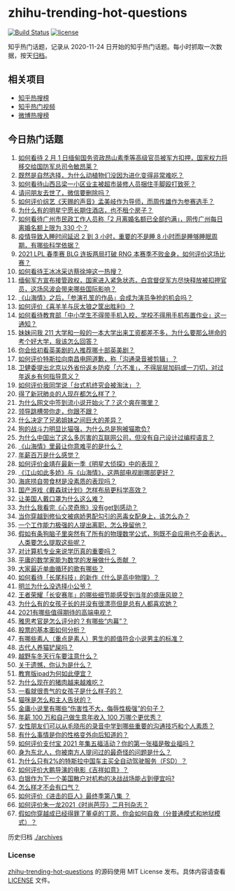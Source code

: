 # zhihu-trending-hot-questions

[![Build Status](https://github.com/justjavac/zhihu-trending-hot-questions/workflows/ci/badge.svg?branch=master)](https://github.com/justjavac/zhihu-trending-hot-questions/actions)
[![license](https://img.shields.io/github/license/justjavac/zhihu-trending-hot-questions)](https://github.com/justjavac/zhihu-trending-hot-questions/blob/master/LICENSE)

知乎热门话题，记录从 2020-11-24 日开始的知乎热门话题。每小时抓取一次数据，按天[归档](./archives)。

## 相关项目

- [知乎热搜榜](https://github.com/justjavac/zhihu-trending-top-search)
- [知乎热门视频](https://github.com/justjavac/zhihu-trending-hot-video)
- [微博热搜榜](https://github.com/justjavac/weibo-trending-hot-search)

## 今日热门话题

<!-- BEGIN -->
<!-- 最后更新时间 Tue Feb 02 2021 04:01:34 GMT+0800 (CST) -->
1. [如何看待 2 月 1 日缅甸国务资政昂山素季等高级官员被军方扣押，国家权力将移交给国防军总司令敏昂莱？](https://www.zhihu.com/question/442265428)
1. [既然是自然选择，为什么动植物们没因为进化变得非常难吃？](https://www.zhihu.com/question/441096112)
1. [如何看待山西吕梁一小区业主被超市装修人员捆住手脚殴打致死？](https://www.zhihu.com/question/441438262)
1. [请问朋友去世了，微信要删除吗？](https://www.zhihu.com/question/375737916)
1. [如何评价综艺《天赐的声音》孟美岐作为导师，而周传雄作为参赛选手？](https://www.zhihu.com/question/442172188)
1. [为什么有的明星宁愿长期住酒店，也不租个房子？](https://www.zhihu.com/question/442085261)
1. [如何看待广州市民政工作人员称「2 月离婚名额已全部约满」，网传广州每日离婚名额上限为 330 个？](https://www.zhihu.com/question/442317357)
1. [疫情导致入睡时间延迟 2 到 3 小时，重要的不是睡 8 小时而是睡够睡眠周期，有哪些科学依据？](https://www.zhihu.com/question/442268185)
1. [2021 LPL 春季赛 BLG 连扳两局打破 RNG 本赛季不败金身，如何评价这场比赛？](https://www.zhihu.com/question/442356859)
1. [如何看待王冰冰采访蔡徐坤这一热搜？](https://www.zhihu.com/question/442353974)
1. [缅甸军方宣布接管政权，国家进入紧急状态，白宫督促军方尽快释放被扣押官员，这场风波会带来哪些国际影响？](https://www.zhihu.com/question/442277246)
1. [《山海情》之后，「参演孔笙的作品」会成为演员争抢的机会吗？](https://www.zhihu.com/question/440961681)
1. [如何评价《喜羊羊与灰太狼之筐出胜利》？](https://www.zhihu.com/question/440661331)
1. [如何看待教育部「中小学生不得带手机入校，学校不得用手机布置作业」这一通知？](https://www.zhihu.com/question/442268156)
1. [妹妹问我 211 大学和一般的一本大学出来工资都差不多，为什么要那么拼命的考个好大学，我该怎么回答？](https://www.zhihu.com/question/441088921)
1. [你会给初看英美剧的人推荐哪十部英美剧？](https://www.zhihu.com/question/21124373)
1. [如何评价特斯拉向南昌电网道歉，称「沟通录音被剪辑」？](https://www.zhihu.com/question/442283163)
1. [卫健委提出北京以外省份返乡防疫「六不准」，不得层层加码或一刀切，对过年返乡有何指导意义？](https://www.zhihu.com/question/442161285)
1. [如何评价我同学说「台式机终究会被淘汰」？](https://www.zhihu.com/question/441250882)
1. [得了新冠肺炎的人现在都怎么样了？](https://www.zhihu.com/question/395696795)
1. [为什么网文中签到流小说开始火了？这个爽在哪里？](https://www.zhihu.com/question/441224071)
1. [领导跳槽带你走，你跟不跟？](https://www.zhihu.com/question/433804952)
1. [什么决定了兄弟姐妹之间巨大的差异？](https://www.zhihu.com/question/296862298)
1. [狗的战斗力明显比猫强，为什么总是狗被猫欺负?](https://www.zhihu.com/question/441988374)
1. [为什么中国出了这么多厉害的互联网公司，但没有自己设计过编程语言？](https://www.zhihu.com/question/359906573)
1. [《山海情》里最让你意难平的是什么？](https://www.zhihu.com/question/442019596)
1. [年薪百万是什么感觉？](https://www.zhihu.com/question/394637216)
1. [如何评价金靖在最新一季《明星大侦探》中的表现？](https://www.zhihu.com/question/441559177)
1. [《江山如此多娇》与《山海情》，这两部电视剧哪部更好？](https://www.zhihu.com/question/439560134)
1. [海底捞自带食材是没素质的表现吗？](https://www.zhihu.com/question/284118317)
1. [国产游戏《戴森球计划》怎样布局更科学高效？](https://www.zhihu.com/question/441812014)
1. [让美国人戴口罩为什么这么难？](https://www.zhihu.com/question/407867330)
1. [为什么我看完《心灵奇旅》没有get到感动？](https://www.zhihu.com/question/436788096)
1. [当你穿越到修仙文被病娇男配勾引的恶毒女配身上，该怎么办？](https://www.zhihu.com/question/411691149)
1. [一个工作能力极强的人提出离职，怎么挽留他？](https://www.zhihu.com/question/299819397)
1. [假如有条狗脑子里突然有了所有的物理数学公式，狗既不会应用也不会表达，人类要怎么提取这些呢？](https://www.zhihu.com/question/441872398)
1. [对计算机专业来说学历真的重要吗？](https://www.zhihu.com/question/311686982)
1. [平庸的数学家能为数学的发展做什么贡献 ？](https://www.zhihu.com/question/442130053)
1. [大家最近单曲循环的歌有哪些？](https://www.zhihu.com/question/441284342)
1. [如何看待「长尾科技」的新作《什么是高中物理》？](https://www.zhihu.com/question/442344364)
1. [明兰为什么没选择小公爷？](https://www.zhihu.com/question/440623071)
1. [王者荣耀「长安赛年」的哪些细节能感受到当年的盛唐风貌？](https://www.zhihu.com/question/441473204)
1. [为什么有的女孩子长的并没有很漂亮但是总有人都喜欢她？](https://www.zhihu.com/question/405378615)
1. [2021有哪些值得期待的高端电视？](https://www.zhihu.com/question/441304591)
1. [雅思考官是怎么评分的？有哪些“内幕”？](https://www.zhihu.com/question/334277688)
1. [股票的基本面如何分析？](https://www.zhihu.com/question/433679132)
1. [有哪些素人（重点是素人）男生的颜值符合小说男主的标准？](https://www.zhihu.com/question/341014389)
1. [古代人养猫铲屎吗？](https://www.zhihu.com/question/441747444)
1. [越野车冬天行车要注意什么？](https://www.zhihu.com/question/441107164)
1. [关于遗憾，你认为是什么？](https://www.zhihu.com/question/441772242)
1. [教育版ipad为何如此便宜？](https://www.zhihu.com/question/270264935)
1. [为什么现在的猪肉越来越难吃？](https://www.zhihu.com/question/298472267)
1. [一看就很贵气的女孩子是什么样子的？](https://www.zhihu.com/question/322175199)
1. [猫咪是怎么和主人告状的？](https://www.zhihu.com/question/442005571)
1. [金庸小说里有哪些“伤害性不大，侮辱性极强”的句子？](https://www.zhihu.com/question/441244417)
1. [年薪 100 万和自己做生意年收入 100 万哪个更优秀？](https://www.zhihu.com/question/436643451)
1. [女性朋友们可以从毛晓彤的录音中学到哪些重要的沟通技巧和个人素质？](https://www.zhihu.com/question/442090085)
1. [有什么事情是你的性格变外向后知道的？](https://www.zhihu.com/question/338262811)
1. [如何评价支付宝 2021 年集五福活动？你的第一张福是敬业福吗？](https://www.zhihu.com/question/442243817)
1. [身为东北人，你被南方人提问过的最奇怪的问题是什么？](https://www.zhihu.com/question/432577771)
1. [为什么只有2%的特斯拉中国车主买全自动驾驶服务（FSD）？](https://www.zhihu.com/question/442060606)
1. [如何评价大鹏导演的电影《吉祥如意》？](https://www.zhihu.com/question/409589663)
1. [白银作为下一个美国散户对机构的决战战场能占到便宜吗?](https://www.zhihu.com/question/441746362)
1. [怎么样才不会有口气？](https://www.zhihu.com/question/21421322)
1. [如何评价《进击的巨人》最终季第八集 ？](https://www.zhihu.com/question/442215728)
1. [如何评价朱一龙2021《时尚芭莎》二月刊杂志？](https://www.zhihu.com/question/442291208)
1. [假如你穿越成已经得罪了董卓的丁原，你会如何自救（分普通模式和地狱模式）？](https://www.zhihu.com/question/441717927)
<!-- END -->

历史归档 [./archives](./archives)

### License

[zhihu-trending-hot-questions](https://github.com/justjavac/zhihu-trending-hot-questions) 的源码使用 MIT License 发布。具体内容请查看 [LICENSE](./LICENSE) 文件。
